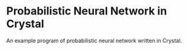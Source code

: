 # Probabilistic Neural Network in Crystal
An example program of probabilistic neural network written in Crystal.

